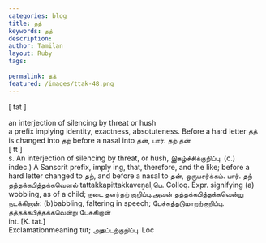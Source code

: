 ```yaml
---
categories: blog
title: தத்
keywords: தத்
description: 
author: Tamilan
layout: Ruby
tags: 
 
permalink: தத்
featured: /images/ttak-48.png
---
```

  
[ tat ]  
  
an interjection of silencing by threat or hush  
a prefix implying identity, exactness, absotuteness. Before a hard letter தத் is changed into தற் before a nasal into தன், பார். தற் தன்  
[ tt ]  
s. An interjection of silencing by threat, or hush, இகழ்ச்சிக்குறிப்பு. (c.)  
indec.) A Sanscrit prefix, imply ing, that, therefore, and the like; before a hard letter changed to தற், and before a nasal to தன், ஒருபசர்க்கம். பார். தற்  
தத்தக்கபித்தக்கவெனல் tattakkapittakkaveṉal,பெ. Colloq. Expr. signifying (a) wobbling, as of a child; நடை தளர்தற் குறிப்பு.அவன் தத்தக்கபித்தக்கவென்று நடக்கிறான்: (b)babbling, faltering in speech; பேச்சுத்தடுமாறற்குறிப்பு. தத்தக்கபித்தக்கவென்று பேசுகிறான்  
int. [K. tat.]  
Exclamationmeaning tut; அதட்டற்குறிப்பு. Loc